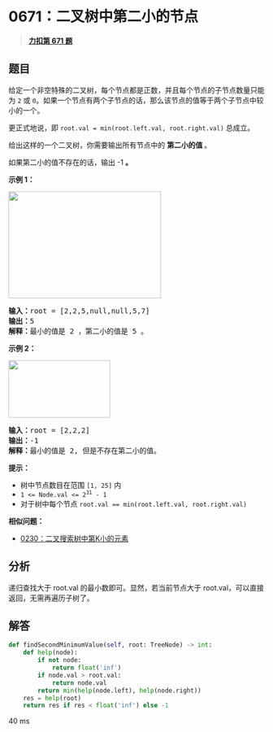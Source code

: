 # 0671：二叉树中第二小的节点


> <u>**[力扣第 671 题](https://leetcode.cn/problems/second-minimum-node-in-a-binary-tree/)**</u>

## 题目

<p>给定一个非空特殊的二叉树，每个节点都是正数，并且每个节点的子节点数量只能为 <code>2</code> 或 <code>0</code>。如果一个节点有两个子节点的话，那么该节点的值等于两个子节点中较小的一个。</p>

<p>更正式地说，即 <code>root.val = min(root.left.val, root.right.val)</code> 总成立。</p>

<p>给出这样的一个二叉树，你需要输出所有节点中的 <strong>第二小的值 </strong>。</p>

<p>如果第二小的值不存在的话，输出 -1 <strong>。</strong></p>



<p><strong>示例 1：</strong></p>
<img alt="" src="https://assets.leetcode.com/uploads/2020/10/15/smbt1.jpg" style="height: 210px; width: 300px;" />
<pre>
<strong>输入：</strong>root = [2,2,5,null,null,5,7]
<strong>输出：</strong>5
<strong>解释：</strong>最小的值是 2 ，第二小的值是 5 。
</pre>

<p><strong>示例 2：</strong></p>
<img alt="" src="https://assets.leetcode.com/uploads/2020/10/15/smbt2.jpg" style="height: 113px; width: 200px;" />
<pre>
<strong>输入：</strong>root = [2,2,2]
<strong>输出：</strong>-1
<strong>解释：</strong>最小的值是 2, 但是不存在第二小的值。
</pre>



<p><strong>提示：</strong></p>

<ul>
<li>树中节点数目在范围 <code>[1, 25]</code> 内</li>
<li><code>1 &lt;= Node.val &lt;= 2<sup>31</sup> - 1</code></li>
<li>对于树中每个节点 <code>root.val == min(root.left.val, root.right.val)</code></li>
</ul>


**相似问题：**
- [0230：二叉搜索树中第K小的元素](/leetcode/0230)


## 分析

递归查找大于 root.val 的最小数即可。显然，若当前节点大于 root.val，可以直接返回，无需再遍历子树了。

## 解答

```python
def findSecondMinimumValue(self, root: TreeNode) -> int:
    def help(node):
        if not node:
            return float('inf')
        if node.val > root.val:
            return node.val
        return min(help(node.left), help(node.right))
    res = help(root)
    return res if res < float('inf') else -1
```
40 ms

